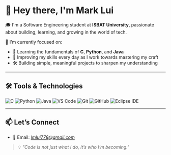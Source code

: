 
# 👋 Hey there, I'm Mark Lui

🎓 I'm a Software Engineering student at **ISBAT University**, passionate about building, learning, and growing in the world of tech.

🚀 I'm currently focused on:
- 🔧 Learning the fundamentals of **C**, **Python**, and **Java**
- 🌱 Improving my skills every day as I work towards mastering my craft
- 🛠️ Building simple, meaningful projects to sharpen my understanding

---

## 🛠️ Tools & Technologies

![C](https://img.shields.io/badge/C-00599C?style=for-the-badge&logo=c&logoColor=white)
![Python](https://img.shields.io/badge/Python-3776AB?style=for-the-badge&logo=python&logoColor=white)
![Java](https://img.shields.io/badge/Java-ED8B00?style=for-the-badge&logo=java&logoColor=white)
![VS Code](https://img.shields.io/badge/VS%20Code-007ACC?style=for-the-badge&logo=visual-studio-code&logoColor=white)
![Git](https://img.shields.io/badge/Git-F05032?style=for-the-badge&logo=git&logoColor=white)
![GitHub](https://img.shields.io/badge/GitHub-181717?style=for-the-badge&logo=github&logoColor=white)
![Eclipse IDE](https://img.shields.io/badge/Eclipse-2C2255?style=for-the-badge&logo=eclipse&logoColor=white)

---

## 📫 Let’s Connect
- 💼 Email: *lmlui778@gmail.com*


> 💡 *"Code is not just what I do, it’s who I’m becoming."*
